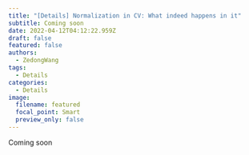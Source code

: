```yaml
---
title: "[Details] Normalization in CV: What indeed happens in it"
subtitle: Coming soon
date: 2022-04-12T04:12:22.959Z
draft: false
featured: false
authors:
  - ZedongWang
tags:
  - Details
categories:
  - Details
image:
  filename: featured
  focal_point: Smart
  preview_only: false
---
```

Coming soon